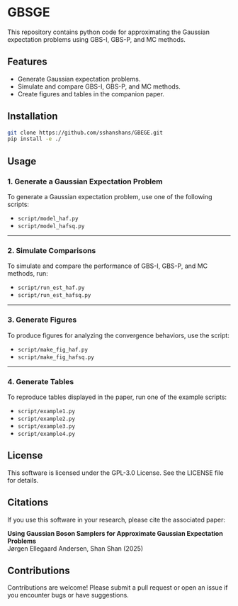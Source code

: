 # GBSGE

This repository contains python code for approximating the Gaussian expectation problems using GBS-I, GBS-P, and MC methods. 

## Features

- Generate Gaussian expectation problems.
- Simulate and compare GBS-I, GBS-P, and MC methods.
- Create figures and tables in the companion paper.

## Installation

```bash
git clone https://github.com/sshanshans/GBEGE.git
pip install -e ./
```

## Usage

### 1. Generate a Gaussian Expectation Problem
To generate a Gaussian expectation problem, use one of the following scripts:
- `script/model_haf.py`
- `script/model_hafsq.py`

---

### 2. Simulate Comparisons
To simulate and compare the performance of GBS-I, GBS-P, and MC methods, run:
- `script/run_est_haf.py`
- `script/run_est_hafsq.py`

---

### 3. Generate Figures
To produce figures for analyzing the convergence behaviors, use the script:
- `script/make_fig_haf.py`
- `script/make_fig_hafsq.py`

---

### 4. Generate Tables
To reproduce tables displayed in the paper, run one of the example scripts:
- `script/example1.py`
- `script/example2.py`
- `script/example3.py`
- `script/example4.py`


## License
This software is licensed under the GPL-3.0 License. See the LICENSE file for details.

## Citations
If you use this software in your research, please cite the associated paper:

**Using Gaussian Boson Samplers for Approximate Gaussian Expectation Problems**  
Jørgen Ellegaard Andersen, Shan Shan (2025)


## Contributions
Contributions are welcome! Please submit a pull request or open an issue if you encounter bugs or have suggestions.